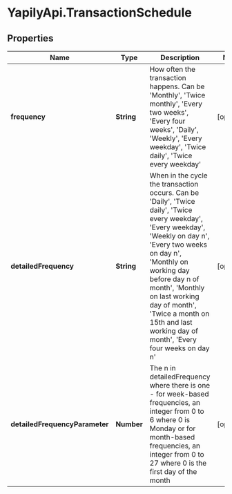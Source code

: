 # YapilyApi.TransactionSchedule

## Properties

Name | Type | Description | Notes
------------ | ------------- | ------------- | -------------
**frequency** | **String** | How often the transaction happens.  Can be &#39;Monthly&#39;, &#39;Twice monthly&#39;, &#39;Every two weeks&#39;, &#39;Every four weeks&#39;, &#39;Daily&#39;, &#39;Weekly&#39;, &#39;Every weekday&#39;, &#39;Twice daily&#39;, &#39;Twice every weekday&#39; | [optional] 
**detailedFrequency** | **String** | When in the cycle the transaction occurs.  Can be &#39;Daily&#39;, &#39;Twice daily&#39;, &#39;Twice every weekday&#39;, &#39;Every weekday&#39;, &#39;Weekly on day n&#39;, &#39;Every two weeks on day n&#39;, &#39;Monthly on working day before day n of month&#39;, &#39;Monthly on last working day of month&#39;, &#39;Twice a month on 15th and last working day of month&#39;, &#39;Every four weeks on day n&#39; | [optional] 
**detailedFrequencyParameter** | **Number** | The n in detailedFrequency where there is one - for week-based frequencies, an integer from 0 to 6 where 0 is Monday or for month-based frequencies, an integer from 0 to 27 where 0 is the first day of the month | [optional] 


